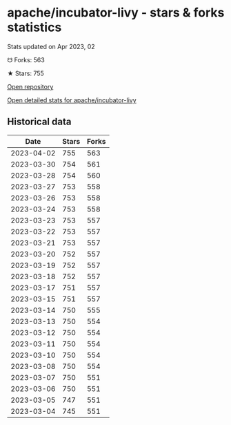 # apache/incubator-livy - stars & forks statistics

Stats updated on Apr 2023, 02

☋ Forks: 563

★ Stars: 755

[Open repository](https://github.com/apache/incubator-livy)

[Open detailed stats for apache/incubator-livy](https://reviewgithub.com/rep/apache/incubator-livy)

## Historical data
| Date | Stars | Forks |
|------|-------|-------|
| 2023-04-02 | 755 | 563 | 
| 2023-03-30 | 754 | 561 | 
| 2023-03-28 | 754 | 560 | 
| 2023-03-27 | 753 | 558 | 
| 2023-03-26 | 753 | 558 | 
| 2023-03-24 | 753 | 558 | 
| 2023-03-23 | 753 | 557 | 
| 2023-03-22 | 753 | 557 | 
| 2023-03-21 | 753 | 557 | 
| 2023-03-20 | 752 | 557 | 
| 2023-03-19 | 752 | 557 | 
| 2023-03-18 | 752 | 557 | 
| 2023-03-17 | 751 | 557 | 
| 2023-03-15 | 751 | 557 | 
| 2023-03-14 | 750 | 555 | 
| 2023-03-13 | 750 | 554 | 
| 2023-03-12 | 750 | 554 | 
| 2023-03-11 | 750 | 554 | 
| 2023-03-10 | 750 | 554 | 
| 2023-03-08 | 750 | 554 | 
| 2023-03-07 | 750 | 551 | 
| 2023-03-06 | 750 | 551 | 
| 2023-03-05 | 747 | 551 | 
| 2023-03-04 | 745 | 551 | 

